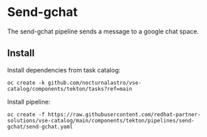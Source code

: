 # Send-gchat

The send-gchat pipeline sends a message to a google chat space.

## Install

Install dependencies from task catalog:

```console
oc create -k github.com/nocturnalastro/vse-catalog/components/tekton/tasks?ref=main
```

Install pipeline:

```console
oc create -f https://raw.githubusercontent.com/redhat-partner-solutions/vse-catalog/main/components/tekton/pipelines/send-gchat/send-gchat.yaml
```
